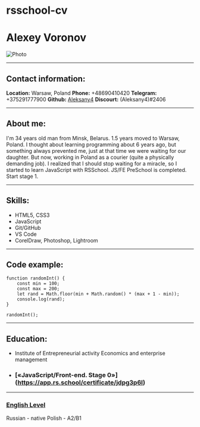 # rsschool-cv
# Alexey Voronov
![Photo](/rs-school/avatar/1V4A7932.png "Avatar")

***

## Contact information:
**Location:** Warsaw, Poland
**Phone:** +48690410420
**Telegram:** +375291777900
**Github:** [Aleksany4](https://github.com/Aleksany4)
**Discourt:** (Aleksany4)#2406

***

## About me:
I'm 34 years old man from Minsk, Belarus. 
1.5 years moved to Warsaw, Poland. 
I thought about learning programming about 6 years ago, but something always prevented me, just at that time we were waiting for our daughter.
But now, working in Poland as a courier (quite a physically demanding job). I realized that I should stop waiting for a miracle, so I started to learn JavaScript with RSSchool.
JS/FE PreSchool is completed.
Start stage 1.

***

## Skills:

- HTML5, CSS3
- JavaScript 
- Git/GitHub 
- VS Code
- CorelDraw, Photoshop, Lightroom

***

## Code example:

```JS
function randomInt() {
    const min = 100;
    const max = 200;
    let rand = Math.floor(min + Math.random() * (max + 1 - min));
    console.log(rand);
}

randomInt();
```

***

## Education: 
- Institute of Entrepreneurial activity 
Economics and enterprise management
- ### [«JavaScript/Front-end. Stage 0»] (https://app.rs.school/certificate/jdpg3p6l)
***

### [English Level](https://www.linkedin.com/posts/alexey-voronov-b2989a218_how-does-your-english-compare-take-this-activity-7002600857808613376-zA-9?utm_source=share&utm_medium=member_desktop)
Russian - native
Polish - A2/B1